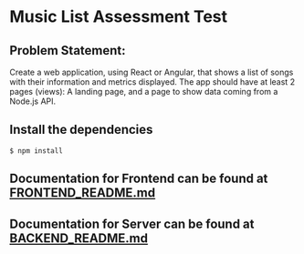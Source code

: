 # Music List Assessment Test

## Problem Statement:

Create a web application, using React or Angular, that shows a list of songs with
their information and metrics displayed. The app should have at least 2 pages
(views): A landing page, and a page to show data coming from a Node.js API.

## Install the dependencies

    $ npm install

## Documentation for Frontend can be found at [FRONTEND_README.md](./src/README.md)

## Documentation for Server can be found at [BACKEND_README.md](./server/README.md)
